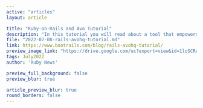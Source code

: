 ```yaml
---
active: "articles"
layout: article

title: "Ruby-on-Rails and Avo Tutorial"
description: "In this tutorial you will read about a tool that empowers developers to create beautiful admin panels for Ruby-on-Rails apps quickly."
file: "2022-07-08-rails-avohq-tutorial.md"
link: https://www.bootrails.com/blog/rails-avohq-tutorial/
preview_image_link: "https://drive.google.com/uc?export=view&id=1loSCRueM9OCjNxIu64wyBgeRSKVuXmNs"
tags: July2022
author: 'Ruby News'

preview_full_background: false
preview_blur: true

article_preview_blur: true
round_borders: false
---
```

